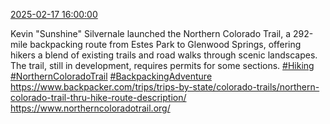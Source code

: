 [2025-02-17 16:00:00](https://mstdn.social/@hill_wanderer/114020057143895339)

Kevin &quot;Sunshine&quot; Silvernale launched the Northern Colorado Trail, a 292-mile backpacking route from Estes Park to Glenwood Springs, offering hikers a blend of existing trails and road walks through scenic landscapes. The trail, still in development, requires permits for some sections. <a href="https://mstdn.social/tags/Hiking" class="mention hashtag" rel="tag">#Hiking</a> <a href="https://mstdn.social/tags/NorthernColoradoTrail" class="mention hashtag" rel="tag">#NorthernColoradoTrail</a> <a href="https://mstdn.social/tags/BackpackingAdventure" class="mention hashtag" rel="tag">#BackpackingAdventure</a> <a href="https://www.backpacker.com/trips/trips-by-state/colorado-trails/northern-colorado-trail-thru-hike-route-description/" target="_blank" rel="nofollow noopener noreferrer" translate="no">https://www.backpacker.com/trips/trips-by-state/colorado-trails/northern-colorado-trail-thru-hike-route-description/</a> <a href="https://www.northerncoloradotrail.org/" target="_blank" rel="nofollow noopener noreferrer" translate="no">https://www.<span class="">northerncoloradotrail.org/</a>